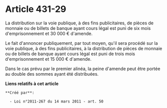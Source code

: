 # Article 431-29

La distribution sur la voie publique, à des fins publicitaires, de pièces de monnaie ou de billets de banque ayant cours
légal est puni de six mois d'emprisonnement et 30 000 € d'amende. 

Le fait d'annoncer publiquement, par tout moyen, qu'il sera procédé sur la voie publique, à des fins publicitaires, à la
distribution de pièces de monnaie ou de billets de banque ayant cours légal est puni de trois mois d'emprisonnement et 15 000
€ d'amende. 

Dans le cas prévu par le premier alinéa, la peine d'amende peut être portée au double des sommes ayant été distribuées.

**Liens relatifs à cet article**

	**Créé par**:

	  - Loi n°2011-267 du 14 mars 2011 - art. 50
